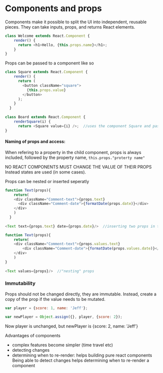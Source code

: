 
# Components and props

Components make it possible to split the UI into independent, reusable pieces.
They can take inputs, props, and returns React elements.

```javascript
class Welcome extends React.Component {
    render() {
      return <h1>Hello, {this.props.name}</h1>;
    }
}
```

Props can be passed to a component like so
```javascript
class Square extends React.Component {
    render() {
      return (
        <button className="square">
          {this.props.value}
        </button>
      );
    }
  }
  
class Board extends React.Component {
    renderSquare(i) {
      return <Square value={i} />;  //uses the component Square and passes a prop 'value'
}
```

#### Naming of props and access:
When refering to a property in the child component, props is always included, 
followed by the property name, `this.props."proterty name"`

NO REACT COMPONENTS MUST CHANGE THE VALUE OF THEIR PROPS\
Instead states are used (in some cases).

Props can be nested or inserted seperatly
```javascript
function Text(props){
    return(
    <div className="Comment-text">{props.text}
      <div className="Comment-date">{formatDate(props.date)}</div>
    </div>
    )
  }
  
<Text text={props.text} date={props.date}/>  //inserting two props in the same component
```
```javascript
function Text(props){
    return(
    <div className="Comment-text">{props.values.text}
        <div className="Comment-date">{formatDate(props.values.date)}</div>
    </div>
    )
}
      
<Text values={props}/>  //"nesting" props
```

### Immutability
Props should not be changed directly, they are immutable. Instead, create a copy of
the prop if the value needs to be mutated.

```javascript
var player = {score: 1, name: 'Jeff'};

var newPlayer = Object.assign({}, player, {score: 2});
```
Now player is unchanged, but newPlayer is {score: 2, name: 'Jeff'}

Advantages of components
 - complex features become simpler (time travel etc)
 - detecting changes
 - determining when to re-render: helps building pure react components
Being able to detect changes helps determining when to re-render a component